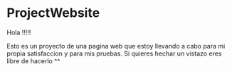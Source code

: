 # ProjectWebsite
Hola !!!!!

Esto es un proyecto de una pagina web que estoy llevando a cabo para mi propia satisfaccion y para mis pruebas.
Si quieres hechar un vistazo eres libre de hacerlo ^^

